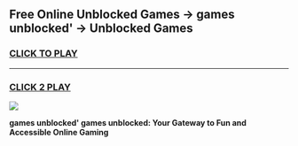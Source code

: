 
## Free Online Unblocked Games → games unblocked' → Unblocked Games
<h3>
<a href="https://premium.freeplayer.one?title=games_unblocked'&ref=21F">CLICK TO PLAY</a></h3>
<hr>

<h3>
<a href="https://premium.freeplayer.one?title=games_unblocked'&ref=21F">CLICK 2 PLAY</a>
  
</h3>

<a href="https://premium.freeplayer.one?title=games_unblocked'&ref=21F/"><img src="https://clearcache.store/games.png"></a>


**games unblocked' games unblocked: Your Gateway to Fun and Accessible Online Gaming**
